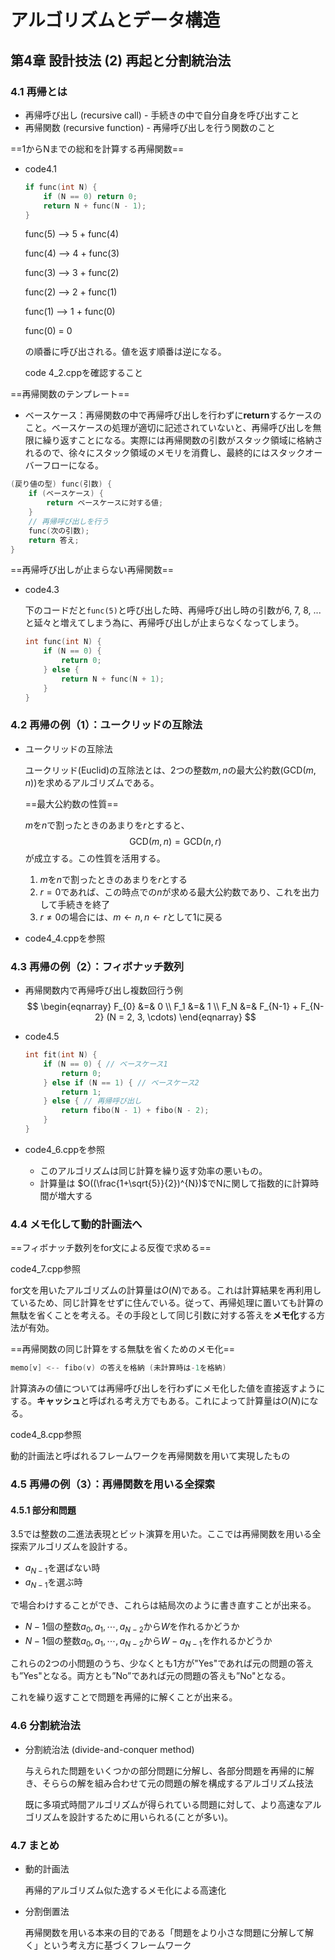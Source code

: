 # アルゴリズムとデータ構造

## 第4章 設計技法 (2) 再起と分割統治法

### 4.1 再帰とは

- 再帰呼び出し (recursive call) - 手続きの中で自分自身を呼び出すこと
- 再帰関数 (recursive function) - 再帰呼び出しを行う関数のこと

==1からNまでの総和を計算する再帰関数==

- code4.1

  ``` cpp
  if func(int N) {
      if (N == 0) return 0;
      return N + func(N - 1);
  }
  ```

  func(5) --> 5 + func(4)

  func(4) --> 4 + func(3)

  func(3) --> 3 + func(2)

  func(2) --> 2 + func(1)

  func(1) --> 1 + func(0)

  func(0) = 0

  の順番に呼び出される。値を返す順番は逆になる。

  code 4_2.cppを確認すること

  

==再帰関数のテンプレート== 

- ベースケース：再帰関数の中で再帰呼び出しを行わずに**return**するケースのこと。ベースケースの処理が適切に記述されていないと、再帰呼び出しを無限に繰り返すことになる。実際には再帰関数の引数がスタック領域に格納されるので、徐々にスタック領域のメモリを消費し、最終的にはスタックオーバーフローになる。

```cpp
(戻り値の型) func(引数) {
    if (ベースケース) {
        return ベースケースに対する値;
    }
    // 再帰呼び出しを行う
    func(次の引数);
    return 答え;
}
```

==再帰呼び出しが止まらない再帰関数==

- code4.3

  下のコードだと`func(5)`と呼び出した時、再帰呼び出し時の引数が6, 7, 8, ...と延々と増えてしまう為に、再帰呼び出しが止まらなくなってしまう。

  ```cpp
  int func(int N) {
      if (N == 0) {
          return 0;
      } else {
          return N + func(N + 1);
      }
  }
  ```

### 4.2 再帰の例（1）：ユークリッドの互除法

- ユークリッドの互除法

  ユークリッド(Euclid)の互除法とは、2つの整数$m, n$の最大公約数($\text{GCD}(m, n)$)を求めるアルゴリズムである。

  ==最大公約数の性質==

  $m$を$n$で割ったときのあまりを$r$とすると、
  $$
  \text{GCD}(m, n) = \text{GCD}(n, r)
  $$
  が成立する。この性質を活用する。

  1. $m$を$n$で割ったときのあまりを$r$とする
  2. $r = 0$であれば、この時点での$n$が求める最大公約数であり、これを出力して手続きを終了
  3. $r \neq 0$の場合には、$m \leftarrow n, n\leftarrow r$として1に戻る

- code4_4.cppを参照

### 4.3 再帰の例（2）：フィボナッチ数列

- 再帰関数内で再帰呼び出し複数回行う例
  $$
  \begin{eqnarray}
  F_{0} &=& 0 \\
  F_1 &=& 1 \\
  F_N &=& F_{N-1} + F_{N-2} (N = 2, 3, \cdots)
  \end{eqnarray}
  $$
  
- code4.5

  ```cpp
  int fit(int N) {
      if (N == 0) { // ベースケース1
          return 0;
      } else if (N == 1) { // ベースケース2
          return 1;
      } else { // 再帰呼び出し
          return fibo(N - 1) + fibo(N - 2);
      }
  }
  ```

- code4_6.cppを参照
  - このアルゴリズムは同じ計算を繰り返す効率の悪いもの。
  - 計算量は $O((\frac{1+\sqrt{5}}{2})^{N})$でNに関して指数的に計算時間が増大する

### 4.4 メモ化して動的計画法へ

==フィボナッチ数列をfor文による反復で求める==

code4_7.cpp参照

for文を用いたアルゴリズムの計算量は$O(N)$である。これは計算結果を再利用しているため、同じ計算をせずに住んでいる。従って、再帰処理に置いても計算の無駄を省くことを考える。その手段として同じ引数に対する答えを**メモ化**する方法が有効。

==再帰関数の同じ計算をする無駄を省くためのメモ化==

```cpp
memo[v] <-- fibo(v) の答えを格納 (未計算時は-1を格納)
```

計算済みの値については再帰呼び出しを行わずにメモ化した値を直接返すようにする。**キャッシュ**と呼ばれる考え方でもある。これによって計算量は$O(N)$になる。

code4_8.cpp参照

動的計画法と呼ばれるフレームワークを再帰関数を用いて実現したもの

### 4.5 再帰の例（3）：再帰関数を用いる全探索

#### 4.5.1 部分和問題

3.5では整数の二進法表現とビット演算を用いた。ここでは再帰関数を用いる全探索アルゴリズムを設計する。

- $a_{N-1}$を選ばない時
- $a_{N-1}$を選ぶ時

で場合わけすることができ、これらは結局次のように書き直すことが出来る。

- $N-1$個の整数$a_0,a_1, \cdots, a_{N-2}$から$W$を作れるかどうか
- $N-1$個の整数$a_0,a_1, \cdots, a_{N-2}$から$W - a_{N-1}$を作れるかどうか

これらの2つの小問題のうち、少なくとも1方が"Yes"であれば元の問題の答えも”Yes"となる。両方とも”No”であれば元の問題の答えも”No"となる。

これを繰り返すことで問題を再帰的に解くことが出来る。

### 4.6 分割統治法

- 分割統治法 (divide-and-conquer method)

  与えられた問題をいくつかの部分問題に分解し、各部分問題を再帰的に解き、そららの解を組み合わせて元の問題の解を構成するアルゴリズム技法

  既に多項式時間アルゴリズムが得られている問題に対して、より高速なアルゴリズムを設計するために用いられる(ことが多い)。

### 4.7 まとめ

- 動的計画法

  再帰的アルゴリズム似た逸するメモ化による高速化

- 分割倒置法

  再帰関数を用いる本来の目的である「問題をより小さな問題に分解して解く」という考え方に基づくフレームワーク